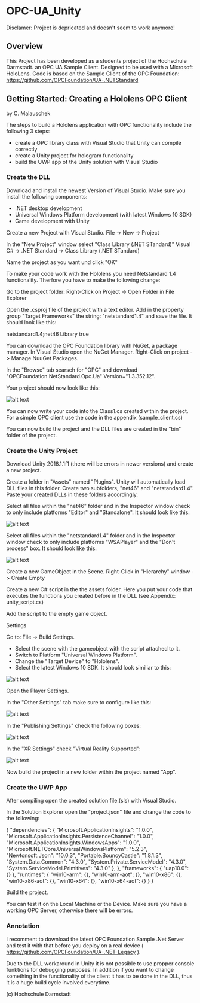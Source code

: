 # OPC-UA_Unity
Disclamer: Project is depricated and doesn't seem to work anymore!

## Overview
This Project has been developed as a students project of the Hochschule Darmstadt.
an OPC UA Sample Client. Designed to be used with a Microsoft HoloLens.
Code is based on the Sample Client of the OPC Foundation: https://github.com/OPCFoundation/UA-.NETStandard

## Getting Started: Creating a Hololens OPC Client

by C. Malauschek

The steps to build a Hololens application with OPC functionality include the following 3 steps:
- create a OPC library class with Visual Studio that Unity can compile correctly 
- create a Unity project for hologram functionality
- build the UWP app of the Unity solution with Visual Studio

### Create the DLL

Download and install the newest Version of Visual Studio.
Make sure you install the following components: 

- .NET desktop development
- Universal Windows Platform development (with latest Windows 10 SDK)
- Game development with Unity

Create a new Project with Visual Studio.
File -> New -> Project

In the "New Project" window select "Class Library (.NET STandard)"
 Visual C# -> .NET Standard -> Class Library (.NET STandard)

Name the project as you want und click "OK"

To make your code work with the Hololens you need  Netstandard 1.4 functionality. 
Therfore you have to make the following change:

Go to the project folder: 
Right-Click on Project -> Open Folder in File Explorer

Open the .csproj file of the project with a text editor.
Add in the property group "Target Frameworks" the string: "netstandard1.4" and save the file.
It should look like this:

  <PropertyGroup>
    <TargetFrameworks>netstandard1.4;net46</TargetFrameworks>
    <ApplicationIcon />
    <OutputType>Library</OutputType>
    <StartupObject />
    <GeneratePackageOnBuild>true</GeneratePackageOnBuild>
  </PropertyGroup>

You can download the OPC Foundation library with NuGet, a package manager.
In Visual Studio open the NuGet Manager.
Right-Click on project -> Manage NuuGet Packages.

In the "Browse" tab searsch for "OPC" and download "OPCFoundation.NetStandard.Opc.Ua" Version="1.3.352.12".

Your project should now  look like this:

![alt text](https://github.com/RobinFischer/OPC-UA_Unity/blob/OPC-UA_Unity2018.1.1f1/doc/image_1.png "image_1")

You can now write your code into the Class1.cs created within the project. 
For a simple OPC client use the code in the appendix (sample_client.cs)

You can now build the project and the DLL files are created in the "bin" folder of the project.

### Create the Unity Project

Download  Unity 2018.1.1f1  (there will be errors in newer versions) and create a new project.

Create a folder in "Assets" named "Plugins". Unity will automatically load  DLL files in this folder.
Create two subfolders, "net46" and "netstandard1.4". Paste your created  DLLs in these folders accordingly.

Select all files within the "net46" folder and in the Inspector window check to only include platforms "Editor" and "Standalone". It should look like this:

![alt text](https://github.com/RobinFischer/OPC-UA_Unity/blob/OPC-UA_Unity2018.1.1f1/doc/image_2.png "image_2")

Select all files within the "netstandard1.4" folder and in the Inspector window check to only include platforms "WSAPlayer" and the "Don't process" box. It should look like this:

![alt text](https://github.com/RobinFischer/OPC-UA_Unity/blob/OPC-UA_Unity2018.1.1f1/doc/image_3.png "image_3")

Create a new GameObject in the Scene.
Right-Click in "Hierarchy" window -> Create Empty

Create a new C# script in the the assets folder.
Here you put your code that executes the functions you created before in the DLL (see Appendix: unity_script.cs)

Add the script to the empty game object.

Settings

Go to: File -> Build Settings.
- Select the scene with the gameobject with the script attached to it.
- Switch to Platform "Universal Windows Platform".
- Change the "Target Device" to "Hololens".
- Select the latest Windows 10 SDK.
It should look similiar to this: 

![alt text](https://github.com/RobinFischer/OPC-UA_Unity/blob/OPC-UA_Unity2018.1.1f1/doc/image_4.png "image_4")

Open the Player Settings.

In the "Other Settings" tab make sure to configure like this:

![alt text](https://github.com/RobinFischer/OPC-UA_Unity/blob/OPC-UA_Unity2018.1.1f1/doc/image_5.png "image_5")

In the "Publishing Settings" check the following boxes:

![alt text](https://github.com/RobinFischer/OPC-UA_Unity/blob/OPC-UA_Unity2018.1.1f1/doc/image_6.png "image_6")

In the "XR Settings" check "Virtual Reality Supported": 

![alt text](https://github.com/RobinFischer/OPC-UA_Unity/blob/OPC-UA_Unity2018.1.1f1/doc/image_7.png "image_7")

Now build the project in a new folder within the project named "App".


### Create the UWP App

After compiling open the created solution file.(sls) with Visual Studio.

In the Solution Explorer open the "project.json" file and change the code to the following:

{
  "dependencies": {
    "Microsoft.ApplicationInsights": "1.0.0",
    "Microsoft.ApplicationInsights.PersistenceChannel": "1.0.0",
    "Microsoft.ApplicationInsights.WindowsApps": "1.0.0",
    "Microsoft.NETCore.UniversalWindowsPlatform": "5.2.3",
    "Newtonsoft.Json": "10.0.3",
    "Portable.BouncyCastle": "1.8.1.3",
    "System.Data.Common": "4.3.0",
    "System.Private.ServiceModel": "4.3.0",
    "System.ServiceModel.Primitives": "4.3.0"
  },
  },
  "frameworks": {
    "uap10.0": {}
  },
  "runtimes": {
    "win10-arm": {},
    "win10-arm-aot": {},
    "win10-x86": {},
    "win10-x86-aot": {},
    "win10-x64": {},
    "win10-x64-aot": {}
  }
}

Build the project. 

You can test it on the Local Machine or the Device. Make sure you have a working OPC Server, otherwise there will be errors.


### Annotation

I recomment to download the latest OPC Foundation Sample .Net Server and test it with that before you deploy on a real device ( https://github.com/OPCFoundation/UA-.NET-Legacy ).

Due to the DLL workaround in Unity it is not possible to use propper console funktions for debugging purposes. 
In addition if you want to change something in the functionality of the client it has to be done in the DLL, thus it is a huge build cycle involved everytime. 


(c) Hochschule Darmstadt
